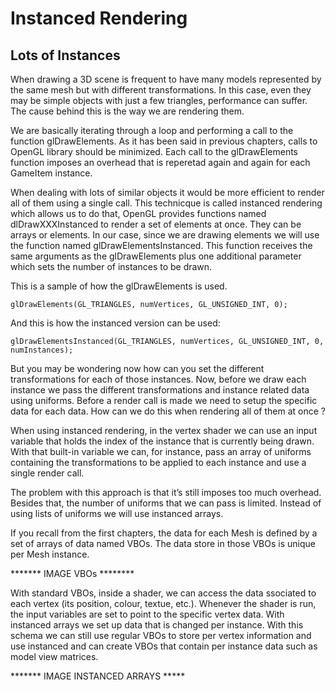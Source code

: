# Instanced Rendering

## Lots of Instances

When drawing a 3D scene is frequent to have many models represented by the same mesh but with different transformations. In this case, even they may be simple objects with just a few triangles, performance can suffer. The cause behind this is the way we are rendering them.

We are basically iterating through a loop and performing a call to the function glDrawElements. As it has been said in previous chapters, calls to OpenGL library should be minimized. Each call to the glDrawElements function imposes an overhead that is reperetad again and again for each GameItem instance.

When dealing with lots of similar objects it would be more efficient to render all of them using a single call. This technicque is called instanced rendering which allows us to do that, OpenGL provides functions named dlDrawXXXInstanced to render a set of elements at once. They can be arrays or elements. In our case, since we are drawing elements we will use the function named glDrawElementsInstanced. This function receives the same arguments as the glDrawElements plus one additional parameter which sets the number of instances to be drawn.

This is a sample of how the glDrawElements is used.

`glDrawElements(GL_TRIANGLES, numVertices, GL_UNSIGNED_INT, 0);`

And this is how the instanced version can be used:

`glDrawElementsInstanced(GL_TRIANGLES, numVertices, GL_UNSIGNED_INT, 0, numInstances);`

But you may be wondering now how can you set the different transformations for each of those instances. Now, before we draw each instance we pass the different transformations and instance related data using uniforms. Before a render call is made we need to setup the specific data for each data. How can we do this when rendering all of them at once ?

When using instanced rendering, in the vertex shader we can use an input variable that holds the index of the instance that is currently being drawn. With that built-in variable we can, for instance, pass an array of uniforms containing the transformations to be applied to each instance and use a single render call.

The problem with this approach is that it’s still imposes too much overhead. Besides that, the number of uniforms that we can pass is limited. Instead of using lists of uniforms we will use instanced arrays.

If you recall from the first chapters, the data for each Mesh is defined by a set of arrays of data named VBOs. The data store in those VBOs is unique per Mesh instance.

\*\*\*\*\*\*\* IMAGE VBOs \*\*\*\*\*\*\*\*

With standard VBOs, inside a shader, we can access the data ssociated to each vertex \(its position, colour, textue, etc.\). Whenever the shader is run, the input variables are set to point to the specific vertex data. With instanced arrays we set up data that is changed per instance. With this schema we can still use regular VBOs to store per vertex information and use instanced and can create VBOs that contain per instance data such as model view matrices.

\*\*\*\*\*\*\* IMAGE INSTANCED ARRAYS \*\*\*\*\*

